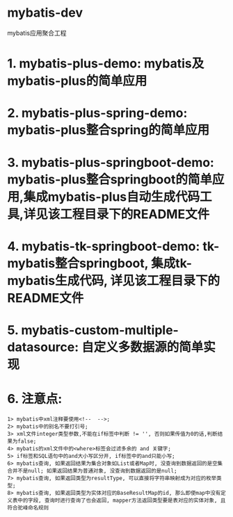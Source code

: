 # mybatis-dev
mybatis应用聚合工程

# 1. mybatis-plus-demo: mybatis及mybatis-plus的简单应用
# 2. mybatis-plus-spring-demo: mybatis-plus整合spring的简单应用
# 3. mybatis-plus-springboot-demo: mybatis-plus整合springboot的简单应用,集成mybatis-plus自动生成代码工具,详见该工程目录下的README文件
# 4. mybatis-tk-springboot-demo: tk-mybatis整合springboot, 集成tk-mybatis生成代码, 详见该工程目录下的README文件
# 5. mybatis-custom-multiple-datasource: 自定义多数据源的简单实现
# 6. 注意点:
    1> mybatis中xml注释要使用<!--  -->;
    2> mybatis中的别名不要打引号;
    3> xml文件integer类型参数,不能在if标签中判断 != '', 否则如果传值为0的话,判断结果为false;
    4> mybatis的xml文件中的<where>标签会过滤多余的 and 关键字;
    5> if标签和SQL语句中的and大小写区分开, if标签中的and只能小写;
    6> mybatis查询, 如果返回结果为集合对象如List或者Map时, 没查询到数据返回的是空集合并不是null; 如果返回结果为普通对象, 没查询到数据返回的是null;
    7> mybatis查询, 如果返回类型为resultType, 可以直接将字符串映射成为对应的枚举类型;
    8> mybatis查询, 如果返回类型为实体对应的BaseResultMap的id, 那么即使map中没有定义表中的字段, 查询时进行查询了也会返回, mapper方法返回类型要是表对应的实体对象, 且符合驼峰命名规则
